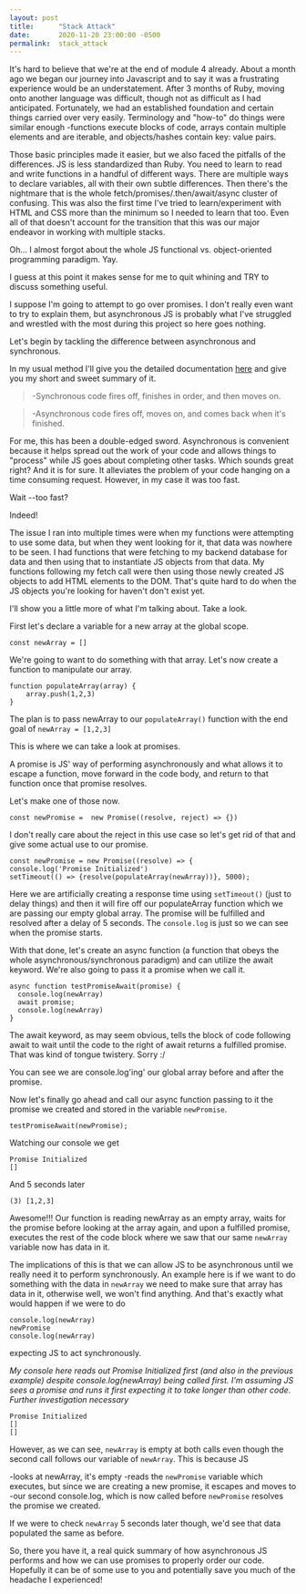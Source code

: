 ```yaml
---
layout: post
title:      "Stack Attack"
date:       2020-11-20 23:00:00 -0500
permalink:  stack_attack
---
```



It's hard to believe that we're at the end of module 4 already. About a month ago we began our journey into Javascript and to say it was a frustrating experience would be an understatement. After 3 months of Ruby, moving onto another language was difficult, though not as difficult as I had anticipated. Fortunately, we had an established foundation and certain things carried over very easily. Terminology and "how-to" do things were similar enough -functions execute blocks of code, arrays contain multiple elements and are iterable, and objects/hashes contain key: value pairs.

Those basic principles made it easier, but we also faced the pitfalls of the differences. JS is less standardized than Ruby. You need to learn to read and write functions in a handful of different ways. There are multiple ways to declare variables, all with their own subtle differences. Then there's the nightmare that is the whole fetch/promises/.then/await/async cluster of confusing. This was also the first time I've tried to learn/experiment with HTML and CSS more than the minimum so I needed to learn that too. Even all of that doesn't account for the transition that this was our major endeavor in working with multiple stacks. 

Oh... I almost forgot about the whole JS functional vs. object-oriented programming paradigm. Yay.

I guess at this point it makes sense for me to quit whining and TRY to discuss something useful.

I suppose I'm going to attempt to go over promises. I don't really even want to try to explain them, but asynchronous JS is probably what I've struggled and wrestled with the most during this project so here goes nothing.

Let's begin by tackling the difference between asynchronous and synchronous. 

In my usual method I'll give you the detailed documentation [here](https://developer.mozilla.org/en-US/docs/Learn/JavaScript/Asynchronous/Introducing) and give you my short and sweet summary of it.

> -Synchronous code fires off, finishes in order, and then moves on.
 
> -Asynchronous code fires off, moves on, and comes back when it's finished.

For me, this has been a double-edged sword. Asynchronous is convenient because it helps spread out the work of your code and allows things to "process" while JS goes about completing other tasks. Which sounds great right? And it is for sure. It alleviates the problem of your code hanging on a time consuming request. However, in my case it was too fast.

Wait --too fast?

Indeed! 

The issue I ran into multiple times were when my functions were attempting to use some data, but when they went looking for it, that data was nowhere to be seen. I had functions that were fetching to my backend database for data and then using that to instantiate JS objects from that data. My functions following my fetch call were then using those newly created JS objects to add HTML elements to the DOM. That's quite hard to do when the JS objects you're looking for haven't don't exist yet.

I'll show you a little more of what I'm talking about. Take a look.

First let's declare a variable for a new array at the global scope.

```
const newArray = []
```

We're going to want to do something with that array. Let's now create a function to manipulate our array.

```
function populateArray(array) {
    array.push(1,2,3)
}
```

The plan is to pass newArray to our `populateArray()` function with the end goal of `newArray = [1,2,3]`

This is where we can take a look at promises.

A promise is JS' way of performing asynchronously and what allows it to escape a function, move forward in the code body, and return to that function once that promise resolves.

Let's make one of those now.

```
const newPromise =  new Promise((resolve, reject) => {})
```

I don't really care about the reject in this use case so let's get rid of that and give some actual use to our promise.

```
const newPromise = new Promise((resolve) => {
console.log('Promise Initialized')
setTimeout(() => {resolve(populateArray(newArray))}, 5000);
```

Here we are artificially creating a response time using `setTimeout()` (just to delay things) and then it will fire off our populateArray function which we are passing our empty global array. The promise will be fulfilled and resolved after a delay of 5 seconds. The `console.log` is just so we can see when the promise starts.

With that done, let's create an async function (a function that obeys the whole asynchronous/synchronous paradigm) and can utilize the await keyword. We're also going to pass it a promise when we call it.

```
async function testPromiseAwait(promise) {
  console.log(newArray)
  await promise;
  console.log(newArray)
}
```

The await keyword, as may seem obvious, tells the block of code following await to wait until the code to the right of await returns a fulfilled promise. That was kind of tongue twistery. Sorry :/

You can see we are console.log'ing' our global array before and after the promise. 

Now let's finally go ahead and call our async function passing to it the promise we created and stored in the variable `newPromise`.

```
testPromiseAwait(newPromise);
```

Watching our console we get

```
Promise Initialized
[]
```

And 5 seconds later

```
(3) [1,2,3]
```

Awesome!!! Our function is reading newArray as an empty array, waits for the promise before looking at the array again, and upon a fulfilled promise, executes the rest of the code block where we saw that our same `newArray` variable now has data in it.

The implications of this is that we can allow JS to be asynchronous until we really need it to perform synchronously. An example here is if we want to do something with the data in `newArray` we need to make sure that array has data in it, otherwise well, we won't find anything. And that's exactly what would happen if we were to do 

```
console.log(newArray)
newPromise
console.log(newArray)
```

expecting JS to act synchronously.

*My console here reads out Promise Initialized first (and also in the previous example) despite console.log(newArray) being called first. I'm assuming JS sees a promise and runs it first expecting it to take longer than other code. Further investigation necessary*

```
Promise Initialized
[]
[]
```

However, as we can see, `newArray` is empty at both calls even though the second call follows our variable of `newArray`. This is because JS 

-looks at newArray, it's empty
-reads the `newPromise` variable which executes, but since we are creating a new promise, it escapes and moves to
-our second console.log, which is now called before `newPromise` resolves the promise we created.

If we were to check `newArray` 5 seconds later though, we'd see that data populated the same as before.

So, there you have it, a real quick summary of how asynchronous JS performs and how we can use promises to properly order our code. Hopefully it can be of some use to you and potentially save you much of the headache I experienced!


